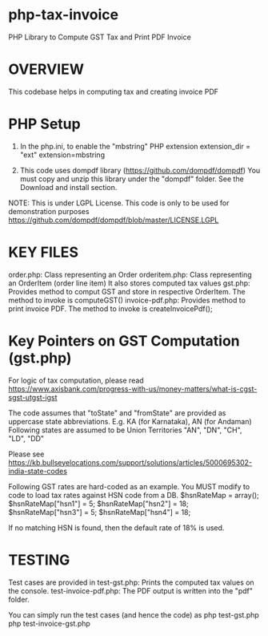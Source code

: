 # php-tax-invoice
PHP Library to Compute GST Tax and Print PDF Invoice

OVERVIEW
===============
This codebase helps in computing tax and creating invoice PDF

PHP Setup
===============
1) In the php.ini, to enable the "mbstring" PHP extension
extension_dir = "ext"
extension=mbstring

2) This code uses dompdf library (https://github.com/dompdf/dompdf)
You must copy and unzip this library under the "dompdf" folder. See the Download and install section.

NOTE: This is under LGPL License. This code is only to be used for demonstration purposes
https://github.com/dompdf/dompdf/blob/master/LICENSE.LGPL

KEY FILES
===============
order.php: Class representing an Order
orderitem.php: Class representing an OrderItem (order line item) It also stores computed tax values
gst.php: Provides method to comput GST and store in respective OrderItem. The method to invoke is computeGST()
invoice-pdf.php: Provides method to print invoice PDF. The method to invoke is createInvoicePdf();

Key Pointers on GST Computation (gst.php)
============================================
For logic of tax computation, please read
https://www.axisbank.com/progress-with-us/money-matters/what-is-cgst-sgst-utgst-igst


The code assumes that "toState" and "fromState" are provided as uppercase state abbreviations. E.g. KA (for Karnataka), AN (for Andaman)
Following states are assumed to be Union Territories
"AN", "DN", "CH", "LD", "DD"

Please see
https://kb.bullseyelocations.com/support/solutions/articles/5000695302-india-state-codes

Following GST rates are hard-coded as an example. You MUST modify to code to load tax rates against HSN code from a DB.
$hsnRateMap = array(); 
$hsnRateMap["hsn1"] = 5; 
$hsnRateMap["hsn2"] = 18; 
$hsnRateMap["hsn3"] = 5; 
$hsnRateMap["hsn4"] = 18; 

If no matching HSN is found, then the default rate of 18% is used.

TESTING
============================================
Test cases are provided in 
test-gst.php: Prints the computed tax values on the console.
test-invoice-pdf.php: The PDF output is written into the "pdf" folder.

You can simply run the test cases (and hence the code) as
php test-gst.php
php test-invoice-gst.php
